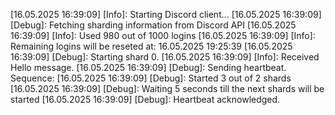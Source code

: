[16.05.2025 16:39:09] [Info]: Starting Discord client...
[16.05.2025 16:39:09] [Debug]: Fetching sharding information from Discord API
[16.05.2025 16:39:09] [Info]: Used 980 out of 1000 logins
[16.05.2025 16:39:09] [Info]: Remaining logins will be reseted at: 16.05.2025 19:25:39
[16.05.2025 16:39:09] [Debug]: Starting shard 0.
[16.05.2025 16:39:09] [Info]: Received Hello message.
[16.05.2025 16:39:09] [Debug]: Sending heartbeat. Sequence: 
[16.05.2025 16:39:09] [Debug]: Started 3 out of 2 shards
[16.05.2025 16:39:09] [Debug]: Waiting 5 seconds till the next shards will be started
[16.05.2025 16:39:09] [Debug]: Heartbeat acknowledged.
